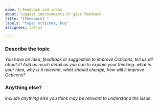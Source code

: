 ```yaml
---
name: 💬 Feedback and ideas
about: Suggest improvements or give feedback 
title: "[Feedback] "
labels: "type: octicons, bug"
assignees: tallys

---
```


<!-- Note: When including screenshots, images, and other visual media, please include alt text or, if there are several of them, a higher level written explanation of what's represented in the images. -->

### Describe the topic

_You have an idea, feedback or suggestion to improve Octicons, tell us all about it! Add as much detail as you can to explain your thinking: what is your idea, why is it relevant, what should change, how will it improve Octicons?_


### Anything else?

_Include anything else you think may be relevant to understand the issue._
